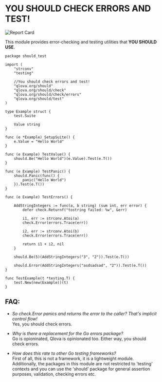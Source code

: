 # YOU SHOULD CHECK ERRORS AND TEST!

![Report Card](https://goreportcard.com/badge/github.com/qlova/should)

This module provides error-checking and testing utilities that **YOU SHOULD USE**.

```
package should_test

import (
	"strconv"
	"testing"

	//You should check errors and test!
	"qlova.org/should"
	"qlova.org/should/check"
	"qlova.org/should/check/errors"
	"qlova.org/should/test"
)

type Example struct {
	test.Suite

	Value string
}

func (e *Example) SetupSuite() {
	e.Value = "Hello World"
}

func (e Example) TestValue() {
	should.Be("Hello World")(e.Value).Test(e.T())
}

func (e Example) TestPanic() {
	should.Panic(func() {
		panic("Hello World")
	}).Test(e.T())
}

func (e Example) TestErrors() {

	AddStringIntegers := func(a, b string) (sum int, err error) {
		defer check.Returnf("tostring failed: %w", &err)

		i1, err := strconv.Atoi(a)
		check.Error(errors.Trace(err))

		i2, err := strconv.Atoi(b)
		check.Error(errors.Trace(err))

		return i1 + i2, nil
	}

	should.Be(5)(AddStringIntegers("3", "2")).Test(e.T())

	should.Error(AddStringIntegers("asdsadsad", "2")).Test(e.T())
}

func TestExample(t *testing.T) {
	test.New(new(Example))(t)
}
```

## FAQ:
* _So check.Error panics and returns the error to the caller? That's implicit control flow!_  
Yes, you should check errors.

* _Why is there a replacement for the Go errors package?_  
Go is opioninated, Qlova is opinionated too. Either way, you should check errors.  

* _How does this rate to other Go testing frameworks?_  
First of all, this is not a framework, it is a lightweight module. Additionally, the packages in this module are not restricted to 'testing' contexts and you can use the 'should' package for general assertion purposes, validation, checking errors etc.
